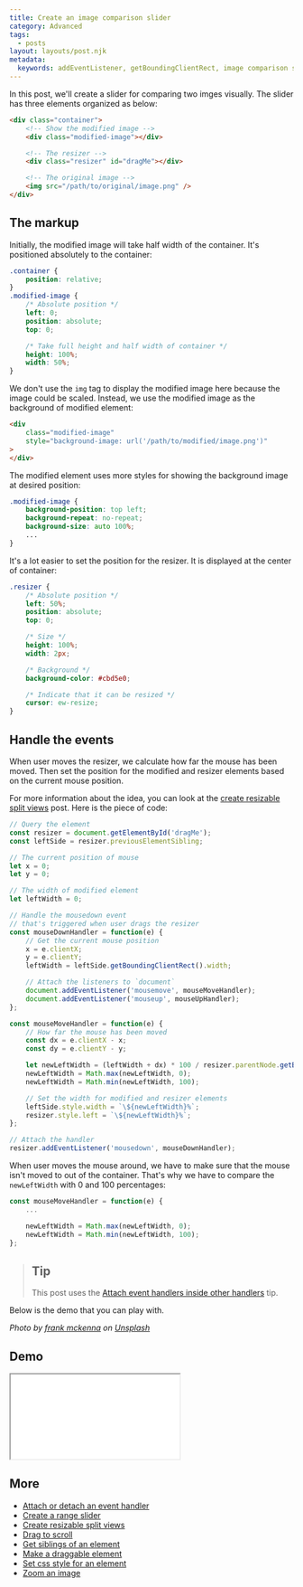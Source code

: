 ```yaml
---
title: Create an image comparison slider
category: Advanced
tags:
  - posts
layout: layouts/post.njk
metadata:
  keywords: addEventListener, getBoundingClientRect, image comparison slider, mousedown event, mousemove event, mouseup event, previous sibling, previousElementSibling, next sibling, nextElementSibling, set css style, set element width
---
```


In this post, we'll create a slider for comparing two imges visually. The slider has three elements organized as below:

```html
<div class="container">
    <!-- Show the modified image -->
    <div class="modified-image"></div>

    <!-- The resizer -->
    <div class="resizer" id="dragMe"></div>

    <!-- The original image -->
    <img src="/path/to/original/image.png" />
</div>
```

## The markup

Initially, the modified image will take half width of the container. It's positioned absolutely to the container:

```css
.container {
    position: relative;
}
.modified-image {
    /* Absolute position */
    left: 0;
    position: absolute;
    top: 0;

    /* Take full height and half width of container */
    height: 100%;
    width: 50%;
}
```

We don't use the `img` tag to display the modified image here because the image could be scaled. Instead, we use the modified
image as the background of modified element:

```html
<div
    class="modified-image"
    style="background-image: url('/path/to/modified/image.png')"
>
</div>
```

The modified element uses more styles for showing the background image at desired position:

```css
.modified-image {
    background-position: top left;
    background-repeat: no-repeat;
    background-size: auto 100%;
    ...
}
```

It's a lot easier to set the position for the resizer. It is displayed at the center of container:

```css
.resizer {
    /* Absolute position */
    left: 50%;
    position: absolute;
    top: 0;

    /* Size */
    height: 100%;
    width: 2px;

    /* Background */
    background-color: #cbd5e0;

    /* Indicate that it can be resized */
    cursor: ew-resize;
}
```

## Handle the events

When user moves the resizer, we calculate how far the mouse has been moved. Then set the position for the modified and resizer elements
based on the current mouse position.

For more information about the idea, you can look at the [create resizable split views](/create-resizable-split-views) post.
Here is the piece of code:

```js
// Query the element
const resizer = document.getElementById('dragMe');
const leftSide = resizer.previousElementSibling;

// The current position of mouse
let x = 0;
let y = 0;

// The width of modified element
let leftWidth = 0;

// Handle the mousedown event
// that's triggered when user drags the resizer
const mouseDownHandler = function(e) {
    // Get the current mouse position
    x = e.clientX;
    y = e.clientY;
    leftWidth = leftSide.getBoundingClientRect().width;

    // Attach the listeners to `document`
    document.addEventListener('mousemove', mouseMoveHandler);
    document.addEventListener('mouseup', mouseUpHandler);
};

const mouseMoveHandler = function(e) {
    // How far the mouse has been moved
    const dx = e.clientX - x;
    const dy = e.clientY - y;

    let newLeftWidth = (leftWidth + dx) * 100 / resizer.parentNode.getBoundingClientRect().width;
    newLeftWidth = Math.max(newLeftWidth, 0);
    newLeftWidth = Math.min(newLeftWidth, 100);

    // Set the width for modified and resizer elements
    leftSide.style.width = `\${newLeftWidth}%`;
    resizer.style.left = `\${newLeftWidth}%`;
};

// Attach the handler
resizer.addEventListener('mousedown', mouseDownHandler);
```

When user moves the mouse around, we have to make sure that the mouse isn't moved to out of the container.
That's why we have to compare the `newLeftWidth` with 0 and 100 percentages:

```js
const mouseMoveHandler = function(e) {
    ...

    newLeftWidth = Math.max(newLeftWidth, 0);
    newLeftWidth = Math.min(newLeftWidth, 100);
};
```

> ## Tip
>
> This post uses the [Attach event handlers inside other handlers](/attach-event-handlers-inside-other-handlers) tip.

Below is the demo that you can play with.

_Photo by [frank mckenna](https://unsplash.com/@frankiefoto) on [Unsplash](https://unsplash.com/photos/OD9EOzfSOh0)_

## Demo

<iframe src='/demo/create-an-image-comparison-slider/index.html'></iframe>

## More

* [Attach or detach an event handler](/attach-or-detach-an-event-handler)
* [Create a range slider](/create-a-range-slider)
* [Create resizable split views](/create-resizable-split-views)
* [Drag to scroll](/drag-to-scroll)
* [Get siblings of an element](/get-siblings-of-an-element)
* [Make a draggable element](/make-a-draggable-element)
* [Set css style for an element](/set-css-style-for-an-element)
* [Zoom an image](/zoom-an-image)